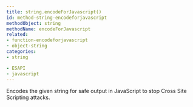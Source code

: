 ```yaml
---
title: string.encodeForJavascript()
id: method-string-encodeforjavascript
methodObject: string
methodName: encodeForJavascript
related:
- function-encodeforjavascript
- object-string
categories:
- string

- ESAPI
- javascript
---
```


Encodes the given string for safe output in JavaScript to stop Cross Site Scripting attacks.